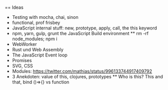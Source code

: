 == Ideas
 * Testing with mocha, chai, sinon
 * functional, prof frisbey
 * JavaScript internal stuff: new, prototype, apply, call, the this keyword
 * npm, yarn, gulp, grunt the JavaScript Build environment
 ** rm -rf node_modules; npm i
 * WebWorker
 * Rust und Web Assembly
 * The JavaScript Event loop
 * Promises
 * SVG, CSS
 * Modules: https://twitter.com/mathias/status/996133744917409792 
 * 3 Anekdoten: value of this, clojures, prototypes
 ** Who is this? This and that, bind ()=>{} vs function
 